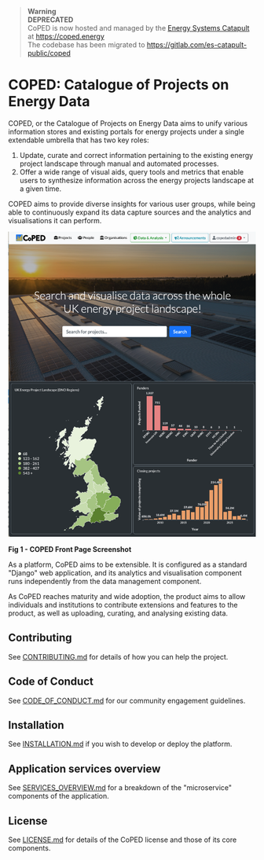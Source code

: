 > **Warning**  
> **DEPRECATED**  
> CoPED is now hosted and managed by the [Energy Systems Catapult](https://es.catapult.org.uk/) at https://coped.energy  
> The codebase has been migrated to https://gitlab.com/es-catapult-public/coped

# COPED: Catalogue of Projects on Energy Data

COPED, or the Catalogue of Projects on Energy Data aims to unify various information stores and existing portals for energy projects under a single extendable umbrella that has two key roles:

1. Update, curate and correct information pertaining to the existing energy project landscape through manual and automated processes.
2. Offer a wide range of visual aids, query tools and metrics that enable users to synthesize information across the energy projects landscape at a given time.

COPED aims to provide diverse insights for various user groups, while being able to continuously expand its data capture sources and the analytics and visualisations it can perform.

![screenshot_coped](docs/images/coped-landing.png "Figure 1 - Screenshot of Coped")

**Fig 1 - COPED Front Page Screenshot**

As a platform, CoPED aims to be extensible. It is configured as a standard "Django" web application, and its analytics and visualisation component runs independently from the data management component.

As CoPED reaches maturity and wide adoption, the product aims to allow individuals and institutions to contribute extensions and features to the product, as well as uploading, curating, and analysing existing data.

## Contributing

See [CONTRIBUTING.md](./CONTRIBUTING.md) for details of how you can help the project.

## Code of Conduct

See [CODE_OF_CONDUCT.md](./CODE_OF_CONDUCT.md) for our community engagement guidelines.
  
##  Installation

See [INSTALLATION.md](./INSTALLATION.md) if you wish to develop or deploy the platform.

## Application services overview

See [SERVICES_OVERVIEW.md](./SERVICES_OVERVIEW.md) for a breakdown of the "microservice" components of the application. 

## License

See [LICENSE.md](./LICENSE.md) for details of the CoPED license and those of its core components.
